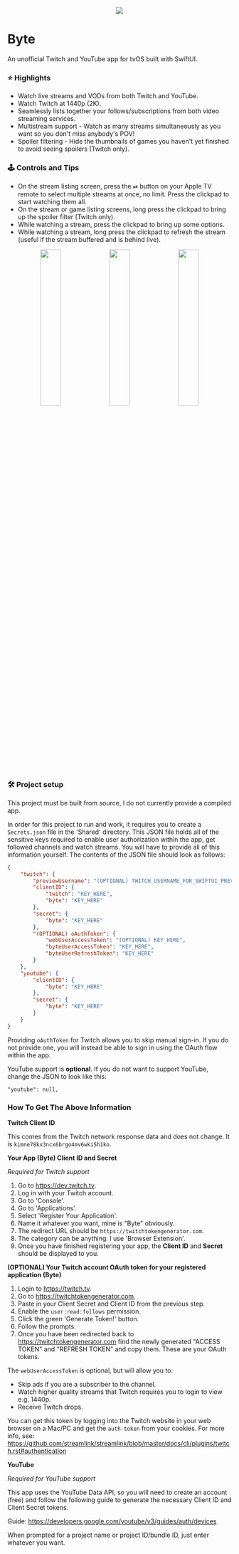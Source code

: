 <p align="center">
<img src="https://github.com/kristianpennacchia/Byte/assets/767677/546c79ba-25c4-4259-9eb2-c5b22a6a5f75" />
</p>

# Byte
An unofficial Twitch and YouTube app for tvOS built with SwiftUI.

### ⭐️ Highlights
- Watch live streams and VODs from both Twitch and YouTube.
- Watch Twitch at 1440p (2K).
- Seamlessly lists together your follows/subscriptions from both video streaming services.
- Multistream support - Watch as many streams simultaneously as you want so you don't miss anybody's POV!
- Spoiler filtering - Hide the thumbnails of games you haven't yet finished to avoid seeing spoilers (Twitch only).

### 🕹 Controls and Tips
- On the stream listing screen, press the ⏯ button on your Apple TV remote to select multiple streams at once, no limit. Press the clickpad to start watching them all.
- On the stream or game listing screens, long press the clickpad to bring up the spoiler filter (Twitch only).
- While watching a stream, press the clickpad to bring up some options.
- While watching a stream, long press the clickpad to refresh the stream (useful if the stream buffered and is behind live).

<p align="center">
<img src="https://user-images.githubusercontent.com/767677/197295372-73766e2f-eb9c-4f39-9383-8506c8fb84e6.png" width=30% height=30%> <img src="https://user-images.githubusercontent.com/767677/197295387-be07f5c0-67dc-4ce6-a9b1-f91c9c7ac8a3.png" width=30% height=30%> <img src="https://user-images.githubusercontent.com/767677/197295391-84f689f6-f18d-419b-8df7-25bee668e573.png" width=30% height=30%>
</p>

### 🛠 Project setup
This project must be built from source, I do not currently provide a compiled app.

In order for this project to run and work, it requires you to create a `Secrets.json` file in the 'Shared' directory. This JSON file holds all of the sensitive keys required to enable user authorization within the app, get followed channels and watch streams. You will have to provide all of this information yourself. The contents of the JSON file should look as follows:

```json
{
	"twitch": {
		"previewUsername": "(OPTIONAL) TWITCH_USERNAME_FOR_SWIFTUI_PREVIEWS",
		"clientID": {
			"twitch": "KEY_HERE",
			"byte": "KEY_HERE"
		},
		"secret": {
			"byte": "KEY_HERE"
		},
		"(OPTIONAL) oAuthToken": {
			"webUserAccessToken": "(OPTIONAL) KEY_HERE",
			"byteUserAccessToken": "KEY_HERE",
			"byteUserRefreshToken": "KEY_HERE"
		}
	},
	"youtube": {
		"clientID": {
			"byte": "KEY_HERE"
		},
		"secret": {
			"byte": "KEY_HERE"
		}
	}
}
```

Providing `oAuthToken` for Twitch allows you to skip manual sign-in. If you do not provide one, you will instead be able to sign in using the OAuth flow within the app.

YouTube support is **optional**. If you do not want to support YouTube, change the JSON to look like this:

```
"youtube": null,
```

### How To Get The Above Information

**Twitch Client ID**

This comes from the Twitch network response data and does not change. It is `kimne78kx3ncx6brgo4mv6wki5h1ko`.

**Your App (Byte) Client ID and Secret**

_Required for Twitch support_

1. Go to https://dev.twitch.tv.
2. Log in with your Twitch account.
3. Go to 'Console'.
4. Go to 'Applications'.
5. Select 'Register Your Application'.
6. Name it whatever you want, mine is "Byte" obviously.
7. The redirect URL should be `https://twitchtokengenerator.com`.
8. The category can be anything. I use 'Browser Extension'.
9. Once you have finished registering your app, the **Client ID** and **Secret** should be displayed to you.

**(OPTIONAL) Your Twitch account OAuth token for your registered application (Byte)**

1. Login to https://twitch.tv.
2. Go to https://twitchtokengenerator.com.
3. Paste in your Client Secret and Client ID from the previous step.
4. Enable the `user:read:follows` permission.
5. Click the green 'Generate Token!' button.
6. Follow the prompts.
7. Once you have been redirected back to https://twitchtokengenerator.com find the newly generated "ACCESS TOKEN" and "REFRESH TOKEN" and copy them. These are your OAuth tokens.

The `webUserAccessToken` is optional, but will allow you to:
- Skip ads if you are a subscriber to the channel.
- Watch higher quality streams that Twitch requires you to login to view e.g. 1440p.
- Receive Twitch drops.

You can get this token by logging into the Twitch website in your web browser on a Mac/PC and get the `auth-token` from your cookies. For more info, see: https://github.com/streamlink/streamlink/blob/master/docs/cli/plugins/twitch.rst#authentication

**YouTube**

_Required for YouTube support_

This app uses the YouTube Data API, so you will need to create an account (free) and follow the following guide to generate the necessary Client ID and Client Secret tokens.

Guide: https://developers.google.com/youtube/v3/guides/auth/devices

When prompted for a project name or project ID/bundle ID, just enter whatever you want.
